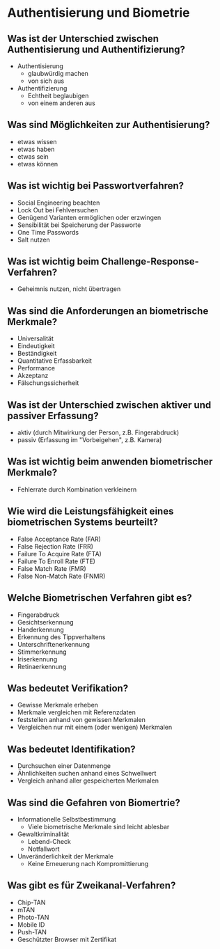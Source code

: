 # Authentisierung und Biometrie

## Was ist der Unterschied zwischen Authentisierung und Authentifizierung?
* Authentisierung
    * glaubwürdig machen
    * von sich aus
* Authentifizierung
    * Echtheit beglaubigen
    * von einem anderen aus

## Was sind Möglichkeiten zur Authentisierung?
* etwas wissen
* etwas haben
* etwas sein
* etwas können

## Was ist wichtig bei Passwortverfahren?
* Social Engineering beachten
* Lock Out bei Fehlversuchen
* Genügend Varianten ermöglichen oder erzwingen
* Sensibilität bei Speicherung der Passworte
* One Time Passwords
* Salt nutzen

## Was ist wichtig beim Challenge-Response-Verfahren?
* Geheimnis nutzen, nicht übertragen

## Was sind die Anforderungen an biometrische Merkmale?
* Universalität
* Eindeutigkeit
* Beständigkeit
* Quantitative Erfassbarkeit
* Performance
* Akzeptanz
* Fälschungssicherheit

## Was ist der Unterschied zwischen aktiver und passiver Erfassung?
* aktiv (durch Mitwirkung der Person, z.B. Fingerabdruck)
* passiv (Erfassung im "Vorbeigehen", z.B. Kamera)

## Was ist wichtig beim anwenden biometrischer Merkmale?
* Fehlerrate durch Kombination verkleinern

## Wie wird die Leistungsfähigkeit eines biometrischen Systems beurteilt?
* False Acceptance Rate (FAR)
* False Rejection Rate (FRR)
* Failure To Acquire Rate (FTA)
* Failure To Enroll Rate (FTE)
* False Match Rate (FMR)
* False Non-Match Rate (FNMR)

## Welche Biometrischen Verfahren gibt es?
* Fingerabdruck
* Gesichtserkennung
* Handerkennung
* Erkennung des Tippverhaltens
* Unterschriftenerkennung
* Stimmerkennung
* Iriserkennung
* Retinaerkennung

## Was bedeutet Verifikation?
* Gewisse Merkmale erheben
* Merkmale vergleichen mit Referenzdaten
* feststellen anhand von gewissen Merkmalen
* Vergleichen nur mit einem (oder wenigen) Merkmalen

## Was bedeutet Identifikation?
* Durchsuchen einer Datenmenge
* Ähnlichkeiten suchen anhand eines Schwellwert
* Vergleich anhand aller gespeicherten Merkmalen

## Was sind die Gefahren von Biomertrie?
* Informationelle Selbstbestimmung
    * Viele biometrische Merkmale sind leicht ablesbar
* Gewaltkriminalität
    * Lebend-Check
    * Notfallwort
* Unveränderlichkeit der Merkmale
    * Keine Erneuerung nach Kompromittierung

## Was gibt es für Zweikanal-Verfahren?
* Chip-TAN
* mTAN
* Photo-TAN
* Mobile ID
* Push-TAN
* Geschützter Browser mit Zertifikat

